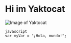# Hi im Yaktocat
![Image of Yaktocat](https://octodex.github.com/images/yaktocat.png)

```
javascript
var myVar = "¡Hola, mundo!";
```
